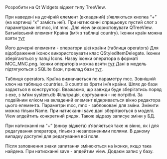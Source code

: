 Розробити на Qt Widgets віджет типу TreeView.

При наведені на дочірній елемент (вкладений) з’являються кнопка “+” (на картинці “x” замість неї). При натисканні спрацьовує пустий слот з параметрами int mcc, int mnc. 
Для view використовувати QTreeView. Батьківський елемент Країна (ім’я з таблиці country). Іконки країн можна взяти [тут](https://drive.google.com/a/ozglob.com/file/d/1KzLfJHOd2i0p_fU-iwe_FpAr8b9LqvDc/view?usp=sharing)

Його дочерні елементи - оператори цієї країни (таблиця operators)
Для відображення іконок використовувати клас QStyledItemDelegate. Іконки зберігаються у папці Icons. 
Назву іконки оператора в форматі MCC_MNC.png. Іконки операторів можна взяти [тут](https://drive.google.com/open?id=1PaOCM9zxeDyHA4WGtd7ysrC4we9elu-W) 
Дані в модель підтягуються з SQLite бази, приклад бази [тут](https://drive.google.com/a/ozglob.com/file/d/1JVvlHALcBBdch74-tXGrM6d4MgoRKBZB/view?usp=sharing). 

Таблиця operators. Країна визначається по параметру mcc. Зовнішній ключ на таблицю countries. З countries брати ім’я країни. Шлях до бази задається в конструкторі. Вважаємо, що завжди буде зберігатись поряд з exe, з ім’ям system.db
Фільтрація, сортування - не потрібні.
За подвійним кліком на вкладений елемент відкривається вікно редактора цього елемента.
Параметри mcc, mnc - заблоковані для зміни. Змінити можна тільки Name.
При натисканні save дані зберігаються в моделі. View апдейтить конкретний рядок. Також вiдразу записує зміни у БД.

При натисканні на “+” (внизу віджета) з’являється таке ж вікно, як і для редагування оператора, тільки з незаповненими полями. В даному випадку доступні для редагування всі поля.

Після заповнення знаки запитання змінюються на іконки, якщо така найдена. При натисканні  save - апдейтим view. Додаєм запис у базу.

